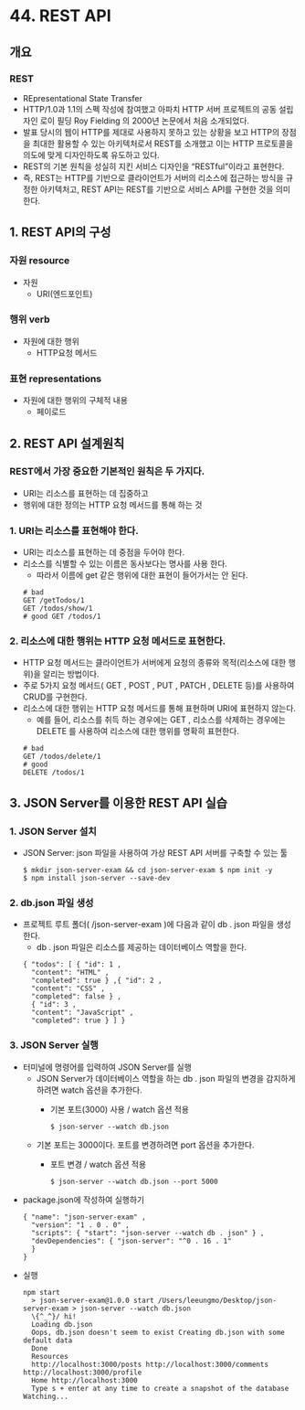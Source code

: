 # 44. REST API

## 개요

### REST

- REpresentational State Transfer
- HTTP/1.0과 1.1의 스펙 작성에 참여했고 아파치 HTTP 서버 프로젝트의 공동 설립자인 로이 필딩 Roy Fielding 의 2000년 논문에서 처음 소개되었다.
- 발표 당시의 웹이 HTTP를 제대로 사용하지 못하고 있는 상황을 보고 HTTP의 장점을 최대한 활용할 수 있는 아키텍처로서 REST를 소개했고 이는 HTTP 프로토콜을 의도에 맞게 디자인하도록 유도하고 있다.
- REST의 기본 원칙을 성실히 지킨 서비스 디자인을 “RESTful”이라고 표현한다.
- 즉, REST는 HTTP를 기반으로 클라이언트가 서버의 리소스에 접근하는 방식을 규정한 아키텍처고, REST API는 REST를 기반으로 서비스 API를 구현한 것을 의미한다.

###

## 1. REST API의 구성

### 자원 resource

- 자원
  - URI(엔드포인트)

### 행위 verb

- 자원에 대한 행위
  - HTTP요청 메서드

### 표현 representations

- 자원에 대한 행위의 구체적 내용
  - 페이로드

## 2. REST API 설계원칙

### REST에서 가장 중요한 기본적인 원칙은 두 가지다.

- URI는 리소스를 표현하는 데 집중하고
- 행위에 대한 정의는 HTTP 요청 메서드를 통해 하는 것

### 1. URI는 리소스를 표현해야 한다.

- URI는 리소스를 표현하는 데 중점을 두어야 한다.
- 리소스를 식별할 수 있는 이름은 동사보다는 명사를 사용 한다.
  - 따라서 이름에 get 같은 행위에 대한 표현이 들어가서는 안 된다.
  ```
  # bad
  GET /getTodos/1
  GET /todos/show/1
  # good GET /todos/1
  ```

### 2. 리소스에 대한 행위는 HTTP 요청 메서드로 표현한다.

- HTTP 요청 메서드는 클라이언트가 서버에게 요청의 종류와 목적(리소스에 대한 행위)을 알리는 방법이다.
- 주로 5가지 요청 메서드( GET , POST , PUT , PATCH , DELETE 등)를 사용하여 CRUD를 구현한다.
- 리소스에 대한 행위는 HTTP 요청 메서드를 통해 표현하며 URI에 표현하지 않는다.
  - 예를 들어, 리소스를 취득 하는 경우에는 GET , 리소스를 삭제하는 경우에는 DELETE 를 사용하여 리소스에 대한 행위를 명확히 표현한다.
  ```
  # bad
  GET /todos/delete/1
  # good
  DELETE /todos/1
  ```

## 3. JSON Server를 이용한 REST API 실습

### 1. JSON Server 설치

- JSON Server: json 파일을 사용하여 가상 REST API 서버를 구축할 수 있는 툴
  ```
  $ mkdir json-server-exam && cd json-server-exam $ npm init -y
  $ npm install json-server --save-dev
  ```

### 2. db.json 파일 생성

- 프로젝트 루트 폴더( /json-server-exam )에 다음과 같이 db . json 파일을 생성한다.
  - db . json 파일은 리소스를 제공하는 데이터베이스 역할을 한다.
  ```
  { "todos": [ { "id": 1 ,
  	"content": "HTML" ,
  	"completed": true } ,{ "id": 2 ,
  	"content": "CSS" ,
  	"completed": false } ,
  	{ "id": 3 ,
  	"content": "JavaScript" ,
  	"completed": true } ] }
  ```

### 3. JSON Server 실행

- 터미널에 명령어를 입력하여 JSON Server를 실행
  - JSON Server가 데이터베이스 역할을 하는 db . json 파일의 변경을 감지하게 하려면 watch 옵션을 추가한다.
    - 기본 포트(3000) 사용 / watch 옵션 적용

      `$ json-server --watch db.json`
  - 기본 포트는 3000이다. 포트를 변경하려면 port 옵션을 추가한다.
    - 포트 변경 / watch 옵션 적용

      `$ json-server --watch db.json --port 5000`
- package.json에 작성하여 실행하기
  ```
  { "name": "json-server-exam" ,
    "version": "1 . 0 . 0" ,
    "scripts": { "start": "json-server --watch db . json" } ,
    "devDependencies": { "json-server": "^0 . 16 . 1"
    }
  }
  ```
- 실행
  ```
  npm start
    > json-server-exam@1.0.0 start /Users/leeungmo/Desktop/json-server-exam > json-server --watch db.json
    \{^_^}/ hi!
    Loading db.json
    Oops, db.json doesn't seem to exist Creating db.json with some default data
    Done
    Resources
    http://localhost:3000/posts http://localhost:3000/comments http://localhost:3000/profile
    Home http://localhost:3000
    Type s + enter at any time to create a snapshot of the database Watching...
  ```
